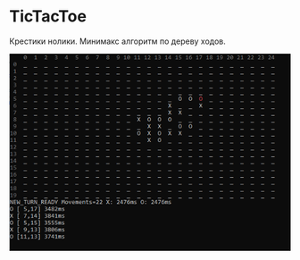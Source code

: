 # TicTacToe
Крестики нолики.
Минимакс алгоритм по дереву ходов.

![Image alt](https://github.com/aquaforge/TicTacToe/blob/master/TicTacToe.png)
